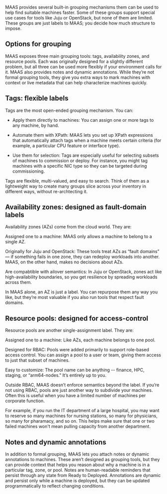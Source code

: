 MAAS provides several built-in grouping mechanisms them can be used to help find suitable machines faster.  Some of these groups support special use cases for tools like Juju or OpenStack, but none of them are limited. These groups are just labels to MAAS; you decide how much structure to impose. 

## Options for grouping
MAAS exposes three main grouping tools: tags, availability zones, and resource pools. Each was originally designed for a slightly different problem, but all three can be used more flexibly if your environment calls for it. MAAS also provides notes and dynamic annotations. While they’re not formal grouping tools, they give you extra ways to mark machines with context or live metadata that can help characterize machines quickly.

## Tags: flexible labels

Tags are the most open-ended grouping mechanism. You can:

- Apply them directly to machines: You can assign one or more tags to any machine, by hand.

- Automate them with XPath: MAAS lets you set up XPath expressions that automatically attach tags when a machine meets certain criteria (for example, a particular CPU feature or interface type).

- Use them for selection: Tags are especially useful for selecting subsets of machines to commission or deploy. For instance, you might tag machines with a specific NIC type so they can be targeted during commissioning.

Tags are flexible, multi-valued, and easy to search. Think of them as a lightweight way to create many groups slice across your inventory in different ways, without re-archtecting it.

## Availability zones: designed as fault-domain labels

Availability zones (AZs) come from the cloud world.  They are:

Assigned one to a machine: MAAS only allows a machine to belong to a single AZ.

Originally for Juju and OpenStack: These tools treat AZs as “fault domains” — if something fails in one zone, they can redeploy workloads into another.  MAAS, on the other hand, makes no decisions about AZs.

Are compabtible with ailover semantics: In Juju or OpenStack, zones act like high-availability boundaries, so you get resilience by spreading workloads across them.

In MAAS alone, an AZ is just a label. You can repurpose them any way you like, but they’re most valuable if you also run tools that respect fault domains.

## Resource pools: designed for access-control

Resource pools are another single-assignment label.  They are:

Assigned one to a machine: Like AZs, each machine belongs to one pool.

Designed for RBAC: Pools were added primarily to support role-based access control. You can assign a pool to a user or team, giving them access to just that subset of machines.

Easy to customize: The pool name can be anything -- finance, HPC, staging, or “arm64-nodes." It’s entirely up to you.

Outside RBAC, MAAS doesn’t enforce semantics beyond the label. If you’re not using RBAC, pools are just another way to subdivide your machines.  Often this is useful when you have a limited number of machines per corporate function.

For example, if you run the IT department of a large hospital, you may want to reserve so many machines for nursing stations, so many for physicians, so many for pharamacy, and so on.  This helps make sure that one or two failed machines won't mean pulling capacity from another department.

## Notes and dynamic annotations

In addition to formal grouping, MAAS lets you attach notes or dynamic annotations to machines. These aren’t designed as grouping tools, but they can provide context that helps you reason about why a machine is in a particular tag, zone, or pool. Notes are human-readable reminders that persist through any state from Ready to Deployed.  Annotations are dynamic and persist only while a machine is deployed, but they can be updated programmatically to reflect changing conditions.
